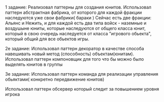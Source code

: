 1 задание:
Реализовал паттерны для создания юнитов.
Использовал паттерн абстрактная фабрика, от которого для каждой фракции наследуются уже свои фабрики( бараки )
Сейчас есть две фракции: Альянс и Нежить, и для каждой есть два типа войск - наземные и воздушыне юниты, которые наследуются от
общего класса юнит, который в свою очередь наследуется от класса "игрового обьекта", который общий для все обьектов игры.

2е задание:
Использовал паттерн декоратор в качестве способа навешивать новый метод (способность) объектам(юнитам).
Использовал паттерн компоновщик для того что бы можно было выделять юнитов в группы

3е задание:
Использовал паттерн команда для реализации управления обьяктами( конкретно передвижение юнитов)

Использовал паттерн обсервер который следит за повышением уровня игрока